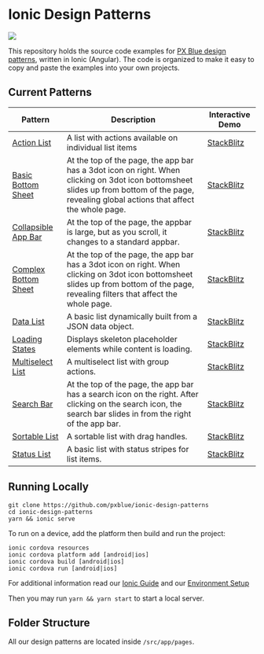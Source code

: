 # Ionic Design Patterns

[![](https://img.shields.io/circleci/project/github/pxblue/ionic-design-patterns/master.svg?style=flat)](https://circleci.com/gh/pxblue/ionic-design-patterns/tree/master)

This repository holds the source code examples for [PX Blue design patterns](https://pxblue.github.io/patterns), written in Ionic (Angular). The code is organized to make it easy to copy and paste the examples into your own projects.

## Current Patterns

| Pattern                                                                        | Description                                                                                                                                                                                  | Interactive Demo                                                                                                                                                              |
| ------------------------------------------------------------------------------ | -------------------------------------------------------------------------------------------------------------------------------------------------------------------------------------------- | ----------------------------------------------------------------------------------------------------------------------------------------------------------------------------- |
| [Action List](https://pxblue.github.io/patterns/lists)                         | A list with actions available on individual list items                                                                                                                                       | [StackBlitz](https://stackblitz.com/github/pxblue/ionic-design-patterns?file=src%2Fapp%2Fpages%2Flist%2Faction-list%2Faction-list.component.html)                           |
| [Basic Bottom Sheet](https://pxblue.github.io/patterns/overlay)                | At the top of the page, the app bar has a 3dot icon on right. When clicking on 3dot icon bottomsheet slides up from bottom of the page, revealing global actions that affect the whole page. | [StackBlitz](https://stackblitz.com/github/pxblue/ionic-design-patterns?file=src%2Fapp%2Fpages%2Foverlays%2Fbasic-bottom-sheet%2Fbasic-bottom-sheet.component.html)         |
| [Collapsible App Bar](https://pxblue.github.io/patterns/appbar)                | At the top of the page, the appbar is large, but as you scroll, it changes to a standard appbar.                                                                                             | [StackBlitz](https://stackblitz.com/github/pxblue/ionic-design-patterns?file=src%2Fapp%2Fpages%2Fapp-bar%2Fcollapsible-app-bar%2Fcollapsible-app-bar.component.ts)          |
| [Complex Bottom Sheet](https://pxblue.github.io/patterns/overlay)              | At the top of the page, the app bar has a 3dot icon on right. When clicking on 3dot icon bottomsheet slides up from bottom of the page, revealing filters that affect the whole page.        | [StackBlitz](https://stackblitz.com/github/pxblue/ionic-design-patterns?file=src%2Fapp%2Fpages%2Foverlays%2Fcomplex-bottom-sheet%2Fcomplex-bottom-sheet.component.html)     |
| [Data List](https://pxblue.github.io/patterns/lists)                           | A basic list dynamically built from a JSON data object.                                                                                                                                      | [StackBlitz](https://stackblitz.com/github/pxblue/ionic-design-patterns?file=src%2Fapp%2Fpages%2Flist%2Fdata-list%2Fdata-list.component.html)                               |
| [Loading States](https://pxblue.github.io/patterns/empty-states)               | Displays skeleton placeholder elements while content is loading.                                                                                                                             | [StackBlitz](https://stackblitz.com/github/pxblue/ionic-design-patterns?file=src%2Fapp%2Fpages%2Floading-states%2Floading-states.component.html)                            |
| [Multiselect List](https://pxblue.github.io/patterns/lists)                    | A multiselect list with group actions.                                                                                                                                                       | [StackBlitz](https://stackblitz.com/github/pxblue/ionic-design-patterns?file=src%2Fapp%2Fpages%2Flist%2Fmultiselect-list%2Fmultiselect-list.component.html)                 |
| [Search Bar](https://pxblue.github.io/patterns/appbar)                         | At the top of the page, the app bar has a search icon on the right. After clicking on the search icon, the search bar slides in from the right of the app bar.                               | [StackBlitz](https://stackblitz.com/github/pxblue/ionic-design-patterns?file=src%2Fapp%2Fpages%2Fapp-bar%2Fsearch-bar%2Fsearch-bar.component.html)                          |
| [Sortable List](https://pxblue.github.io/patterns/lists)                       | A sortable list with drag handles.                                                                                                                                                           | [StackBlitz](https://stackblitz.com/github/pxblue/ionic-design-patterns?file=src%2Fapp%2Fpages%2Flist%2Fsortable-list%2Fsortable-list.component.html)                       |
| [Status List](https://pxblue.github.io/patterns/lists)                         | A basic list with status stripes for list items.                                                                                                                                             | [StackBlitz](https://stackblitz.com/github/pxblue/ionic-design-patterns?file=src%2Fapp%2Fpages%2Flist%2Fstatus-list%2Fstatus-list.component.html)                           |

## Running Locally

```
git clone https://github.com/pxblue/ionic-design-patterns
cd ionic-design-patterns
yarn && ionic serve
```
To run on a device, add the platform then build and run the project:
```
ionic cordova resources
ionic cordova platform add [android|ios]
ionic cordova build [android|ios]
ionic cordova run [android|ios]
```
For additional information read our [Ionic Guide](https://pxblue.github.io/development/frameworks-mobile/ionic) and our [Environment Setup](https://pxblue.github.io/development/environment)

Then you may run `yarn && yarn start` to start a local server.

## Folder Structure

All our design patterns are located inside `/src/app/pages`.
